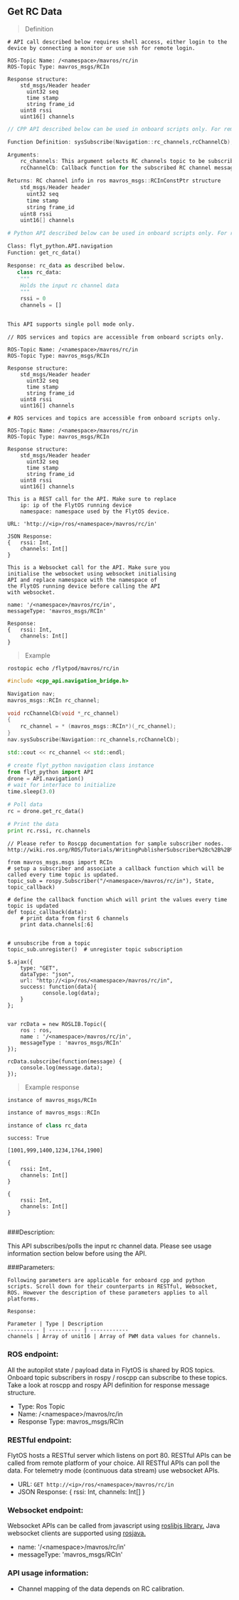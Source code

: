 ## Get RC Data

> Definition

```shell
# API call described below requires shell access, either login to the device by connecting a monitor or use ssh for remote login.

ROS-Topic Name: /<namespace>/mavros/rc/in
ROS-Topic Type: mavros_msgs/RCIn

Response structure:
    std_msgs/Header header
      uint32 seq
      time stamp
      string frame_id
    uint8 rssi
    uint16[] channels
```

```cpp
// CPP API described below can be used in onboard scripts only. For remote scripts you can use http client libraries to call FlytOS REST endpoints from cpp.

Function Definition: sysSubscribe(Navigation::rc_channels,rcChannelCb);

Arguments:
    rc_channels: This argument selects RC channels topic to be subscribed
    rcChannelCb: Callback function for the subscribed RC channel messages

Returns: RC channel info in ros mavros_msgs::RCInConstPtr structure
    std_msgs/Header header
      uint32 seq
      time stamp
      string frame_id
    uint8 rssi
    uint16[] channels
```

```python
# Python API described below can be used in onboard scripts only. For remote scripts you can use http client libraries to call FlytOS REST endpoints from python.

Class: flyt_python.API.navigation
Function: get_rc_data()

Response: rc_data as described below.
   class rc_data:
    """
    Holds the input rc channel data
    """
    rssi = 0
    channels = []


This API supports single poll mode only.
```

```cpp--ros
// ROS services and topics are accessible from onboard scripts only.

ROS-Topic Name: /<namespace>/mavros/rc/in
ROS-Topic Type: mavros_msgs/RCIn

Response structure:
    std_msgs/Header header
      uint32 seq
      time stamp
      string frame_id
    uint8 rssi
    uint16[] channels

```

```python--ros
# ROS services and topics are accessible from onboard scripts only.

ROS-Topic Name: /<namespace>/mavros/rc/in
ROS-Topic Type: mavros_msgs/RCIn

Response structure:
    std_msgs/Header header
      uint32 seq
      time stamp
      string frame_id
    uint8 rssi
    uint16[] channels
```

```javascript--REST
This is a REST call for the API. Make sure to replace 
    ip: ip of the FlytOS running device
    namespace: namespace used by the FlytOS device.

URL: 'http://<ip>/ros/<namespace>/mavros/rc/in'

JSON Response:
{   rssi: Int,
    channels: Int[]
}

```

```javascript--Websocket
This is a Websocket call for the API. Make sure you 
initialise the websocket using websocket initialising 
API and replace namespace with the namespace of 
the FlytOS running device before calling the API 
with websocket.

name: '/<namespace>/mavros/rc/in',
messageType: 'mavros_msgs/RCIn'

Response:
{   rssi: Int,
    channels: Int[]
}

```


> Example

```shell
rostopic echo /flytpod/mavros/rc/in 
```

```cpp
#include <cpp_api.navigation_bridge.h>

Navigation nav;
mavros_msgs::RCIn rc_channel;

void rcChannelCb(void *_rc_channel)
{
    rc_channel = * (mavros_msgs::RCIn*)(_rc_channel);
}
nav.sysSubscribe(Navigation::rc_channels,rcChannelCb);

std::cout << rc_channel << std::endl;
```

```python
# create flyt_python navigation class instance
from flyt_python import API
drone = API.navigation()
# wait for interface to initialize
time.sleep(3.0)

# Poll data
rc = drone.get_rc_data()

# Print the data
print rc.rssi, rc.channels
```

```cpp--ros
// Please refer to Roscpp documentation for sample subscriber nodes. http://wiki.ros.org/ROS/Tutorials/WritingPublisherSubscriber%28c%2B%2B%29
```

```python--ros
from mavros_msgs.msgs import RCIn
# setup a subscriber and associate a callback function which will be called every time topic is updated.
topic_sub = rospy.Subscriber("/<namespace>/mavros/rc/in"), State, topic_callback)

# define the callback function which will print the values every time topic is updated
def topic_callback(data):
    # print data from first 6 channels
    print data.channels[:6]


# unsubscribe from a topic
topic_sub.unregister()  # unregister topic subscription
```

```javascript--REST
$.ajax({
    type: "GET",
    dataType: "json",
    url: "http://<ip>/ros/<namespace>/mavros/rc/in",  
    success: function(data){
           console.log(data);
    }
};


```

```javascript--Websocket
var rcData = new ROSLIB.Topic({
    ros : ros,
    name : '/<namespace>/mavros/rc/in',
    messageType : 'mavros_msgs/RCIn'
});

rcData.subscribe(function(message) {
    console.log(message.data);
});
```


> Example response

```shell
instance of mavros_msgs/RCIn
```

```cpp
instance of mavros_msgs::RCIn
```

```python
instance of class rc_data
```

```cpp--ros
success: True
```

```python--ros
[1001,999,1400,1234,1764,1900]
```

```javascript--REST
{
    rssi: Int,
    channels: Int[]
}

```

```javascript--Websocket
{
    rssi: Int,
    channels: Int[]
}


```



###Description:

This API subscribes/polls the input rc channel data. Please see usage information section below before using the API.

###Parameters:
    
    Following parameters are applicable for onboard cpp and python scripts. Scroll down for their counterparts in RESTful, Websocket, ROS. However the description of these parameters applies to all platforms. 
    
    Response:
    
    Parameter | Type | Description
    ---------- | ---------- | ------------
    channels | Array of unit16 | Array of PWM data values for channels.
    
    
    
### ROS endpoint:
All the autopilot state / payload data in FlytOS is shared by ROS topics. Onboard topic subscribers in rospy / roscpp can subscribe to these topics. Take a look at roscpp and rospy API definition for response message structure. 

* Type: Ros Topic</br> 
* Name: /\<namespace\>/mavros/rc/in</br>
* Response Type: mavros_msgs/RCIn

### RESTful endpoint:
FlytOS hosts a RESTful server which listens on port 80. RESTful APIs can be called from remote platform of your choice. All RESTful APIs can poll the data. For telemetry mode (continuous data stream) use websocket APIs.

* URL: ``GET http://<ip>/ros/<namespace>/mavros/rc/in``
* JSON Response:
{
    rssi: Int,
    channels: Int[]
}


### Websocket endpoint:
Websocket APIs can be called from javascript using  [roslibjs library.](https://github.com/RobotWebTools/roslibjs) 
Java websocket clients are supported using [rosjava.](http://wiki.ros.org/rosjava)

* name: '/\<namespace\>/mavros/rc/in'</br>
* messageType: 'mavros_msgs/RCIn'

### API usage information:

* Channel mapping of the data depends on RC calibration. 
